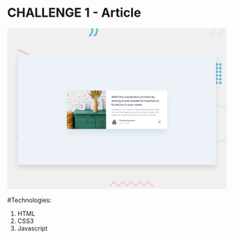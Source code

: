 # CHALLENGE 1 - Article

![Design preview for the Article preview component coding challenge](./design/desktop-preview.jpg)


#Technologies:
1. HTML
2. CSS3
3. Javascript

